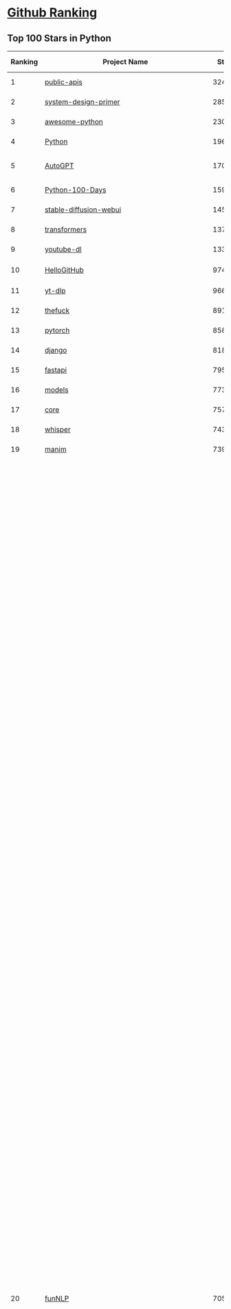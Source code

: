 [Github Ranking](../README.md)
==========

## Top 100 Stars in Python

| Ranking | Project Name | Stars | Forks | Language | Open Issues | Description | Last Commit |
| ------- | ------------ | ----- | ----- | -------- | ----------- | ----------- | ----------- |
| 1 | [public-apis](https://github.com/public-apis/public-apis) | 324125 | 34400 | Python | 41 | A collective list of free APIs | 2024-10-31T19:50:02Z |
| 2 | [system-design-primer](https://github.com/donnemartin/system-design-primer) | 285935 | 47698 | Python | 231 | Learn how to design large-scale systems. Prep for the system design interview.  Includes Anki flashcards. | 2024-12-02T01:10:39Z |
| 3 | [awesome-python](https://github.com/vinta/awesome-python) | 230529 | 25140 | Python | 0 | An opinionated list of awesome Python frameworks, libraries, software and resources. | 2024-08-11T17:10:18Z |
| 4 | [Python](https://github.com/TheAlgorithms/Python) | 196428 | 46133 | Python | 61 | All Algorithms implemented in Python | 2025-01-14T21:24:36Z |
| 5 | [AutoGPT](https://github.com/Significant-Gravitas/AutoGPT) | 170480 | 44844 | Python | 167 | AutoGPT is the vision of accessible AI for everyone, to use and to build on. Our mission is to provide the tools, so that you can focus on what matters. | 2025-01-15T01:33:19Z |
| 6 | [Python-100-Days](https://github.com/jackfrued/Python-100-Days) | 159779 | 52792 | Python | 538 | Python - 100天从新手到大师 | 2025-01-07T09:24:56Z |
| 7 | [stable-diffusion-webui](https://github.com/AUTOMATIC1111/stable-diffusion-webui) | 145848 | 27373 | Python | 2292 | Stable Diffusion web UI | 2024-12-28T22:57:08Z |
| 8 | [transformers](https://github.com/huggingface/transformers) | 137593 | 27568 | Python | 991 | 🤗 Transformers: State-of-the-art Machine Learning for Pytorch, TensorFlow, and JAX. | 2025-01-14T20:47:32Z |
| 9 | [youtube-dl](https://github.com/ytdl-org/youtube-dl) | 133620 | 10182 | Python | 3698 | Command-line program to download videos from YouTube.com and other video sites | 2025-01-15T03:25:16Z |
| 10 | [HelloGitHub](https://github.com/521xueweihan/HelloGitHub) | 97424 | 9778 | Python | 179 | :octocat: 分享 GitHub 上有趣、入门级的开源项目。Share interesting, entry-level open source projects on GitHub. | 2025-01-11T05:03:19Z |
| 11 | [yt-dlp](https://github.com/yt-dlp/yt-dlp) | 96642 | 7565 | Python | 1493 | A feature-rich command-line audio/video downloader | 2025-01-12T23:41:57Z |
| 12 | [thefuck](https://github.com/nvbn/thefuck) | 89120 | 3573 | Python | 272 | Magnificent app which corrects your previous console command. | 2024-07-19T14:56:13Z |
| 13 | [pytorch](https://github.com/pytorch/pytorch) | 85842 | 23112 | Python | 14407 | Tensors and Dynamic neural networks in Python with strong GPU acceleration | 2025-01-15T04:01:41Z |
| 14 | [django](https://github.com/django/django) | 81863 | 32048 | Python | 0 | The Web framework for perfectionists with deadlines. | 2025-01-14T16:59:32Z |
| 15 | [fastapi](https://github.com/fastapi/fastapi) | 79540 | 6812 | Python | 51 | FastAPI framework, high performance, easy to learn, fast to code, ready for production | 2025-01-13T17:52:13Z |
| 16 | [models](https://github.com/tensorflow/models) | 77303 | 45713 | Python | 1064 | Models and examples built with TensorFlow | 2025-01-14T03:40:22Z |
| 17 | [core](https://github.com/home-assistant/core) | 75763 | 31950 | Python | 2869 | :house_with_garden: Open source home automation that puts local control and privacy first. | 2025-01-15T02:44:12Z |
| 18 | [whisper](https://github.com/openai/whisper) | 74307 | 8872 | Python | 0 | Robust Speech Recognition via Large-Scale Weak Supervision | 2025-01-04T20:56:17Z |
| 19 | [manim](https://github.com/3b1b/manim) | 73951 | 6465 | Python | 431 | Animation engine for explanatory math videos | 2025-01-08T16:22:03Z |
| 20 | [funNLP](https://github.com/fighting41love/funNLP) | 70522 | 14639 | Python | 128 | 中英文敏感词、语言检测、中外手机/电话归属地/运营商查询、名字推断性别、手机号抽取、身份证抽取、邮箱抽取、中日文人名库、中文缩写库、拆字词典、词汇情感值、停用词、反动词表、暴恐词表、繁简体转换、英文模拟中文发音、汪峰歌词生成器、职业名称词库、同义词库、反义词库、否定词库、汽车品牌词库、汽车零件词库、连续英文切割、各种中文词向量、公司名字大全、古诗词库、IT词库、财经词库、成语词库、地名词库、历史名人词库、诗词词库、医学词库、饮食词库、法律词库、汽车词库、动物词库、中文聊天语料、中文谣言数据、百度中文问答数据集、句子相似度匹配算法集合、bert资源、文本生成&摘要相关工具、cocoNLP信息抽取工具、国内电话号码正则匹配、清华大学XLORE:中英文跨语言百科知识图谱、清华大学人工智能技术系列报告、自然语言生成、NLU太难了系列、自动对联数据及机器人、用户名黑名单列表、罪名法务名词及分类模型、微信公众号语料、cs224n深度学习自然语言处理课程、中文手写汉字识别、中文自然语言处理 语料/数据集、变量命名神器、分词语料库+代码、任务型对话英文数据集、ASR 语音数据集 + 基于深度学习的中文语音识别系统、笑声检测器、Microsoft多语言数字/单位/如日期时间识别包、中华新华字典数据库及api(包括常用歇后语、成语、词语和汉字)、文档图谱自动生成、SpaCy 中文模型、Common Voice语音识别数据集新版、神经网络关系抽取、基于bert的命名实体识别、关键词(Keyphrase)抽取包pke、基于医疗领域知识图谱的问答系统、基于依存句法与语义角色标注的事件三元组抽取、依存句法分析4万句高质量标注数据、cnocr：用来做中文OCR的Python3包、中文人物关系知识图谱项目、中文nlp竞赛项目及代码汇总、中文字符数据、speech-aligner: 从“人声语音”及其“语言文本”产生音素级别时间对齐标注的工具、AmpliGraph: 知识图谱表示学习(Python)库：知识图谱概念链接预测、Scattertext 文本可视化(python)、语言/知识表示工具：BERT & ERNIE、中文对比英文自然语言处理NLP的区别综述、Synonyms中文近义词工具包、HarvestText领域自适应文本挖掘工具（新词发现-情感分析-实体链接等）、word2word：(Python)方便易用的多语言词-词对集：62种语言/3,564个多语言对、语音识别语料生成工具：从具有音频/字幕的在线视频创建自动语音识别(ASR)语料库、构建医疗实体识别的模型（包含词典和语料标注）、单文档非监督的关键词抽取、Kashgari中使用gpt-2语言模型、开源的金融投资数据提取工具、文本自动摘要库TextTeaser: 仅支持英文、人民日报语料处理工具集、一些关于自然语言的基本模型、基于14W歌曲知识库的问答尝试--功能包括歌词接龙and已知歌词找歌曲以及歌曲歌手歌词三角关系的问答、基于Siamese bilstm模型的相似句子判定模型并提供训练数据集和测试数据集、用Transformer编解码模型实现的根据Hacker News文章标题自动生成评论、用BERT进行序列标记和文本分类的模板代码、LitBank：NLP数据集——支持自然语言处理和计算人文学科任务的100部带标记英文小说语料、百度开源的基准信息抽取系统、虚假新闻数据集、Facebook: LAMA语言模型分析，提供Transformer-XL/BERT/ELMo/GPT预训练语言模型的统一访问接口、CommonsenseQA：面向常识的英文QA挑战、中文知识图谱资料、数据及工具、各大公司内部里大牛分享的技术文档 PDF 或者 PPT、自然语言生成SQL语句（英文）、中文NLP数据增强（EDA）工具、英文NLP数据增强工具 、基于医药知识图谱的智能问答系统、京东商品知识图谱、基于mongodb存储的军事领域知识图谱问答项目、基于远监督的中文关系抽取、语音情感分析、中文ULMFiT-情感分析-文本分类-语料及模型、一个拍照做题程序、世界各国大规模人名库、一个利用有趣中文语料库 qingyun 训练出来的中文聊天机器人、中文聊天机器人seqGAN、省市区镇行政区划数据带拼音标注、教育行业新闻语料库包含自动文摘功能、开放了对话机器人-知识图谱-语义理解-自然语言处理工具及数据、中文知识图谱：基于百度百科中文页面-抽取三元组信息-构建中文知识图谱、masr: 中文语音识别-提供预训练模型-高识别率、Python音频数据增广库、中文全词覆盖BERT及两份阅读理解数据、ConvLab：开源多域端到端对话系统平台、中文自然语言处理数据集、基于最新版本rasa搭建的对话系统、基于TensorFlow和BERT的管道式实体及关系抽取、一个小型的证券知识图谱/知识库、复盘所有NLP比赛的TOP方案、OpenCLaP：多领域开源中文预训练语言模型仓库、UER：基于不同语料+编码器+目标任务的中文预训练模型仓库、中文自然语言处理向量合集、基于金融-司法领域(兼有闲聊性质)的聊天机器人、g2pC：基于上下文的汉语读音自动标记模块、Zincbase 知识图谱构建工具包、诗歌质量评价/细粒度情感诗歌语料库、快速转化「中文数字」和「阿拉伯数字」、百度知道问答语料库、基于知识图谱的问答系统、jieba_fast 加速版的jieba、正则表达式教程、中文阅读理解数据集、基于BERT等最新语言模型的抽取式摘要提取、Python利用深度学习进行文本摘要的综合指南、知识图谱深度学习相关资料整理、维基大规模平行文本语料、StanfordNLP 0.2.0：纯Python版自然语言处理包、NeuralNLP-NeuralClassifier：腾讯开源深度学习文本分类工具、端到端的封闭域对话系统、中文命名实体识别：NeuroNER vs. BertNER、新闻事件线索抽取、2019年百度的三元组抽取比赛：“科学空间队”源码、基于依存句法的开放域文本知识三元组抽取和知识库构建、中文的GPT2训练代码、ML-NLP - 机器学习(Machine Learning)NLP面试中常考到的知识点和代码实现、nlp4han:中文自然语言处理工具集(断句/分词/词性标注/组块/句法分析/语义分析/NER/N元语法/HMM/代词消解/情感分析/拼写检查、XLM：Facebook的跨语言预训练语言模型、用基于BERT的微调和特征提取方法来进行知识图谱百度百科人物词条属性抽取、中文自然语言处理相关的开放任务-数据集-当前最佳结果、CoupletAI - 基于CNN+Bi-LSTM+Attention 的自动对对联系统、抽象知识图谱、MiningZhiDaoQACorpus - 580万百度知道问答数据挖掘项目、brat rapid annotation tool: 序列标注工具、大规模中文知识图谱数据：1.4亿实体、数据增强在机器翻译及其他nlp任务中的应用及效果、allennlp阅读理解:支持多种数据和模型、PDF表格数据提取工具 、 Graphbrain：AI开源软件库和科研工具，目的是促进自动意义提取和文本理解以及知识的探索和推断、简历自动筛选系统、基于命名实体识别的简历自动摘要、中文语言理解测评基准，包括代表性的数据集&基准模型&语料库&排行榜、树洞 OCR 文字识别 、从包含表格的扫描图片中识别表格和文字、语声迁移、Python口语自然语言处理工具集(英文)、 similarity：相似度计算工具包，java编写、海量中文预训练ALBERT模型 、Transformers 2.0 、基于大规模音频数据集Audioset的音频增强 、Poplar：网页版自然语言标注工具、图片文字去除，可用于漫画翻译 、186种语言的数字叫法库、Amazon发布基于知识的人-人开放领域对话数据集 、中文文本纠错模块代码、繁简体转换 、 Python实现的多种文本可读性评价指标、类似于人名/地名/组织机构名的命名体识别数据集 、东南大学《知识图谱》研究生课程(资料)、. 英文拼写检查库 、 wwsearch是企业微信后台自研的全文检索引擎、CHAMELEON：深度学习新闻推荐系统元架构 、 8篇论文梳理BERT相关模型进展与反思、DocSearch：免费文档搜索引擎、 LIDA：轻量交互式对话标注工具 、aili - the fastest in-memory index in the East 东半球最快并发索引 、知识图谱车音工作项目、自然语言生成资源大全 、中日韩分词库mecab的Python接口库、中文文本摘要/关键词提取、汉字字符特征提取器 (featurizer)，提取汉字的特征（发音特征、字形特征）用做深度学习的特征、中文生成任务基准测评 、中文缩写数据集、中文任务基准测评 - 代表性的数据集-基准(预训练)模型-语料库-baseline-工具包-排行榜、PySS3：面向可解释AI的SS3文本分类器机器可视化工具 、中文NLP数据集列表、COPE - 格律诗编辑程序、doccano：基于网页的开源协同多语言文本标注工具 、PreNLP：自然语言预处理库、简单的简历解析器，用来从简历中提取关键信息、用于中文闲聊的GPT2模型：GPT2-chitchat、基于检索聊天机器人多轮响应选择相关资源列表(Leaderboards、Datasets、Papers)、(Colab)抽象文本摘要实现集锦(教程 、词语拼音数据、高效模糊搜索工具、NLP数据增广资源集、微软对话机器人框架 、 GitHub Typo Corpus：大规模GitHub多语言拼写错误/语法错误数据集、TextCluster：短文本聚类预处理模块 Short text cluster、面向语音识别的中文文本规范化、BLINK：最先进的实体链接库、BertPunc：基于BERT的最先进标点修复模型、Tokenizer：快速、可定制的文本词条化库、中文语言理解测评基准，包括代表性的数据集、基准(预训练)模型、语料库、排行榜、spaCy 医学文本挖掘与信息提取 、 NLP任务示例项目代码集、 python拼写检查库、chatbot-list - 行业内关于智能客服、聊天机器人的应用和架构、算法分享和介绍、语音质量评价指标(MOSNet, BSSEval, STOI, PESQ, SRMR)、 用138GB语料训练的法文RoBERTa预训练语言模型 、BERT-NER-Pytorch：三种不同模式的BERT中文NER实验、无道词典 - 有道词典的命令行版本，支持英汉互查和在线查询、2019年NLP亮点回顾、 Chinese medical dialogue data 中文医疗对话数据集 、最好的汉字数字(中文数字)-阿拉伯数字转换工具、 基于百科知识库的中文词语多词义/义项获取与特定句子词语语义消歧、awesome-nlp-sentiment-analysis - 情感分析、情绪原因识别、评价对象和评价词抽取、LineFlow：面向所有深度学习框架的NLP数据高效加载器、中文医学NLP公开资源整理 、MedQuAD：(英文)医学问答数据集、将自然语言数字串解析转换为整数和浮点数、Transfer Learning in Natural Language Processing (NLP) 、面向语音识别的中文/英文发音辞典、Tokenizers：注重性能与多功能性的最先进分词器、CLUENER 细粒度命名实体识别 Fine Grained Named Entity Recognition、 基于BERT的中文命名实体识别、中文谣言数据库、NLP数据集/基准任务大列表、nlp相关的一些论文及代码, 包括主题模型、词向量(Word Embedding)、命名实体识别(NER)、文本分类(Text Classificatin)、文本生成(Text Generation)、文本相似性(Text Similarity)计算等，涉及到各种与nlp相关的算法，基于keras和tensorflow 、Python文本挖掘/NLP实战示例、 Blackstone：面向非结构化法律文本的spaCy pipeline和NLP模型通过同义词替换实现文本“变脸” 、中文 预训练 ELECTREA 模型: 基于对抗学习 pretrain Chinese Model 、albert-chinese-ner - 用预训练语言模型ALBERT做中文NER 、基于GPT2的特定主题文本生成/文本增广、开源预训练语言模型合集、多语言句向量包、编码、标记和实现：一种可控高效的文本生成方法、 英文脏话大列表 、attnvis：GPT2、BERT等transformer语言模型注意力交互可视化、CoVoST：Facebook发布的多语种语音-文本翻译语料库，包括11种语言(法语、德语、荷兰语、俄语、西班牙语、意大利语、土耳其语、波斯语、瑞典语、蒙古语和中文)的语音、文字转录及英文译文、Jiagu自然语言处理工具 - 以BiLSTM等模型为基础，提供知识图谱关系抽取 中文分词 词性标注 命名实体识别 情感分析 新词发现 关键词 文本摘要 文本聚类等功能、用unet实现对文档表格的自动检测，表格重建、NLP事件提取文献资源列表 、 金融领域自然语言处理研究资源大列表、CLUEDatasetSearch - 中英文NLP数据集：搜索所有中文NLP数据集，附常用英文NLP数据集 、medical_NER - 中文医学知识图谱命名实体识别 、(哈佛)讲因果推理的免费书、知识图谱相关学习资料/数据集/工具资源大列表、Forte：灵活强大的自然语言处理pipeline工具集 、Python字符串相似性算法库、PyLaia：面向手写文档分析的深度学习工具包、TextFooler：针对文本分类/推理的对抗文本生成模块、Haystack：灵活、强大的可扩展问答(QA)框架、中文关键短语抽取工具 | 2024-05-10T07:38:24Z |
| 21 | [flask](https://github.com/pallets/flask) | 68547 | 16249 | Python | 1 | The Python micro framework for building web applications. | 2025-01-05T17:10:05Z |
| 22 | [devops-exercises](https://github.com/bregman-arie/devops-exercises) | 67353 | 15070 | Python | 31 | Linux, Jenkins, AWS, SRE, Prometheus, Docker, Python, Ansible, Git, Kubernetes, Terraform, OpenStack, SQL, NoSQL, Azure, GCP, DNS, Elastic, Network, Virtualization. DevOps Interview Questions | 2024-12-28T12:40:46Z |
| 23 | [gpt_academic](https://github.com/binary-husky/gpt_academic) | 66885 | 8210 | Python | 397 | 为GPT/GLM等LLM大语言模型提供实用化交互接口，特别优化论文阅读/润色/写作体验，模块化设计，支持自定义快捷按钮&函数插件，支持Python和C++等项目剖析&自译解功能，PDF/LaTex论文翻译&总结功能，支持并行问询多种LLM模型，支持chatglm3等本地模型。接入通义千问, deepseekcoder, 讯飞星火, 文心一言, llama2, rwkv, claude2, moss等。 | 2025-01-12T13:54:52Z |
| 24 | [screenshot-to-code](https://github.com/abi/screenshot-to-code) | 66797 | 8127 | Python | 84 | Drop in a screenshot and convert it to clean code (HTML/Tailwind/React/Vue) | 2025-01-09T17:57:19Z |
| 25 | [awesome-machine-learning](https://github.com/josephmisiti/awesome-machine-learning) | 66609 | 14729 | Python | 0 | A curated list of awesome Machine Learning frameworks, libraries and software. | 2024-12-16T21:26:20Z |
| 26 | [d2l-zh](https://github.com/d2l-ai/d2l-zh) | 65049 | 11177 | Python | 0 | 《动手学深度学习》：面向中文读者、能运行、可讨论。中英文版被70多个国家的500多所大学用于教学。 | 2024-07-30T09:32:19Z |
| 27 | [cpython](https://github.com/python/cpython) | 64732 | 30883 | Python | 7213 | The Python programming language | 2025-01-15T01:49:02Z |
| 28 | [ansible](https://github.com/ansible/ansible) | 63662 | 23942 | Python | 536 | Ansible is a radically simple IT automation platform that makes your applications and systems easier to deploy and maintain. Automate everything from code deployment to network configuration to cloud management, in a language that approaches plain English, using SSH, with no agents to install on remote systems. https://docs.ansible.com. | 2025-01-14T19:55:33Z |
| 29 | [ComfyUI](https://github.com/comfyanonymous/ComfyUI) | 63536 | 6800 | Python | 1841 | The most powerful and modular diffusion model GUI, api and backend with a graph/nodes interface. | 2025-01-15T00:05:45Z |
| 30 | [gpt4free](https://github.com/xtekky/gpt4free) | 63073 | 13511 | Python | 17 | The official gpt4free repository \| various collection of powerful language models | 2025-01-14T16:57:07Z |
| 31 | [PayloadsAllTheThings](https://github.com/swisskyrepo/PayloadsAllTheThings) | 62498 | 14873 | Python | 0 | A list of useful payloads and bypass for Web Application Security and Pentest/CTF | 2025-01-14T21:27:57Z |
| 32 | [keras](https://github.com/keras-team/keras) | 62359 | 19484 | Python | 235 | Deep Learning for humans | 2025-01-15T03:23:00Z |
| 33 | [sherlock](https://github.com/sherlock-project/sherlock) | 61748 | 7098 | Python | 88 | Hunt down social media accounts by username across social networks | 2024-11-13T21:56:34Z |
| 34 | [scikit-learn](https://github.com/scikit-learn/scikit-learn) | 60761 | 25508 | Python | 1559 | scikit-learn: machine learning in Python | 2025-01-14T13:48:57Z |
| 35 | [annotated_deep_learning_paper_implementations](https://github.com/labmlai/annotated_deep_learning_paper_implementations) | 57880 | 5902 | Python | 29 | 🧑‍🏫 60+ Implementations/tutorials of deep learning papers with side-by-side notes 📝; including transformers (original, xl, switch, feedback, vit, ...), optimizers (adam, adabelief, sophia, ...), gans(cyclegan, stylegan2, ...), 🎮 reinforcement learning (ppo, dqn), capsnet, distillation, ... 🧠 | 2024-08-24T09:18:59Z |
| 36 | [open-interpreter](https://github.com/OpenInterpreter/open-interpreter) | 57834 | 4959 | Python | 203 | A natural language interface for computers | 2024-12-10T20:09:11Z |
| 37 | [new-pac](https://github.com/Alvin9999/new-pac) | 57671 | 9657 | Python | 411 | 翻墙-科学上网、自由上网、免费科学上网、免费翻墙、fanqiang、油管youtube/视频下载、软件、VPN、一键翻墙浏览器，vps一键搭建翻墙服务器脚本/教程，免费shadowsocks/ss/ssr/v2ray/goflyway账号/节点，翻墙梯子，电脑、手机、iOS、安卓、windows、Mac、Linux、路由器翻墙、科学上网、youtube视频下载、youtube油管镜像/免翻墙网站、美区apple id共享账号、翻墙-科学上网-梯子 | 2025-01-15T04:02:10Z |
| 38 | [llama](https://github.com/meta-llama/llama) | 57208 | 9658 | Python | 420 | Inference code for Llama models | 2024-08-18T07:07:28Z |
| 39 | [localstack](https://github.com/localstack/localstack) | 57052 | 4046 | Python | 270 | 💻 A fully functional local AWS cloud stack. Develop and test your cloud & Serverless apps offline | 2025-01-14T14:19:27Z |
| 40 | [private-gpt](https://github.com/zylon-ai/private-gpt) | 54892 | 7378 | Python | 234 | Interact with your documents using the power of GPT, 100% privately, no data leaks | 2024-11-13T19:30:32Z |
| 41 | [you-get](https://github.com/soimort/you-get) | 54357 | 9677 | Python | 0 | :arrow_double_down: Dumb downloader that scrapes the web | 2025-01-04T02:13:08Z |
| 42 | [face_recognition](https://github.com/ageitgey/face_recognition) | 53911 | 13531 | Python | 757 | The world's simplest facial recognition api for Python and the command line | 2024-08-21T06:22:36Z |
| 43 | [scrapy](https://github.com/scrapy/scrapy) | 53792 | 10612 | Python | 427 | Scrapy, a fast high-level web crawling & scraping framework for Python. | 2025-01-14T15:40:24Z |
| 44 | [Real-Time-Voice-Cloning](https://github.com/CorentinJ/Real-Time-Voice-Cloning) | 53218 | 8859 | Python | 197 | Clone a voice in 5 seconds to generate arbitrary speech in real-time | 2024-08-14T19:54:03Z |
| 45 | [faceswap](https://github.com/deepfakes/faceswap) | 52872 | 13273 | Python | 24 | Deepfakes Software For All | 2024-11-19T23:13:32Z |
| 46 | [gpt-engineer](https://github.com/AntonOsika/gpt-engineer) | 52858 | 6889 | Python | 18 | Platform to experiment with the AI Software Engineer. Terminal based. NOTE: Very different from https://gptengineer.app | 2024-11-17T22:47:32Z |
| 47 | [requests](https://github.com/psf/requests) | 52377 | 9340 | Python | 185 | A simple, yet elegant, HTTP library. | 2025-01-13T16:41:08Z |
| 48 | [yolov5](https://github.com/ultralytics/yolov5) | 51915 | 16564 | Python | 186 | YOLOv5 🚀 in PyTorch > ONNX > CoreML > TFLite | 2025-01-12T18:05:20Z |
| 49 | [openpilot](https://github.com/commaai/openpilot) | 51652 | 9298 | Python | 129 | openpilot is an operating system for robotics. Currently, it upgrades the driver assistance system on 275+ supported cars. | 2025-01-15T03:58:56Z |
| 50 | [hackingtool](https://github.com/Z4nzu/hackingtool) | 51307 | 5519 | Python | 42 | ALL IN ONE Hacking Tool For Hackers | 2024-07-31T13:30:04Z |
| 51 | [rich](https://github.com/Textualize/rich) | 50323 | 1755 | Python | 186 | Rich is a Python library for rich text and beautiful formatting in the terminal. | 2024-12-02T16:01:57Z |
| 52 | [grok-1](https://github.com/xai-org/grok-1) | 49815 | 8348 | Python | 75 | Grok open release | 2024-08-30T04:17:25Z |
| 53 | [professional-programming](https://github.com/charlax/professional-programming) | 47145 | 3742 | Python | 2 | A collection of learning resources for curious software engineers | 2025-01-12T15:48:10Z |
| 54 | [big-list-of-naughty-strings](https://github.com/minimaxir/big-list-of-naughty-strings) | 46828 | 2148 | Python | 68 | The Big List of Naughty Strings is a list of strings which have a high probability of causing issues when used as user-input data. | 2024-04-18T03:26:59Z |
| 55 | [MetaGPT](https://github.com/geekan/MetaGPT) | 46702 | 5543 | Python | 62 | 🌟 The Multi-Agent Framework: First AI Software Company, Towards Natural Language Programming | 2024-12-18T02:20:32Z |
| 56 | [PaddleOCR](https://github.com/PaddlePaddle/PaddleOCR) | 45746 | 7931 | Python | 54 | Awesome multilingual OCR toolkits based on PaddlePaddle (practical ultra lightweight OCR system, support 80+ languages recognition, provide data annotation and synthesis tools, support training and deployment among server, mobile, embedded and IoT devices) | 2025-01-09T03:51:07Z |
| 57 | [pandas](https://github.com/pandas-dev/pandas) | 44304 | 18121 | Python | 3588 | Flexible and powerful data analysis / manipulation library for Python, providing labeled data structures similar to R data.frame objects, statistical functions, and much more | 2025-01-14T20:39:51Z |
| 58 | [30-Days-Of-Python](https://github.com/Asabeneh/30-Days-Of-Python) | 43909 | 8380 | Python | 66 | 30 days of Python programming challenge is a step-by-step guide to learn the Python programming language in 30 days. This challenge may take more than100 days, follow your own pace.  These videos may help too: https://www.youtube.com/channel/UC7PNRuno1rzYPb1xLa4yktw | 2024-10-09T08:43:32Z |
| 59 | [langflow](https://github.com/langflow-ai/langflow) | 43361 | 4821 | Python | 201 | Langflow is a low-code app builder for RAG and multi-agent AI applications. It’s Python-based and agnostic to any model, API, or database. | 2025-01-14T22:55:05Z |
| 60 | [OpenHands](https://github.com/All-Hands-AI/OpenHands) | 43359 | 4797 | Python | 242 | 🙌 OpenHands: Code Less, Make More | 2025-01-15T04:03:23Z |
| 61 | [Fooocus](https://github.com/lllyasviel/Fooocus) | 42593 | 6206 | Python | 194 | Focus on prompting and generating | 2025-01-14T05:14:45Z |
| 62 | [Deep-Live-Cam](https://github.com/hacksider/Deep-Live-Cam) | 42329 | 6205 | Python | 19 | real time face swap and one-click video deepfake with only a single image | 2025-01-14T19:37:16Z |
| 63 | [text-generation-webui](https://github.com/oobabooga/text-generation-webui) | 41612 | 5419 | Python | 212 | A Gradio web UI for Large Language Models with support for multiple inference backends. | 2025-01-15T01:24:39Z |
| 64 | [ChatGLM-6B](https://github.com/THUDM/ChatGLM-6B) | 40964 | 5232 | Python | 555 | ChatGLM-6B: An Open Bilingual Dialogue Language Model \| 开源双语对话语言模型 | 2024-06-27T04:05:25Z |
| 65 | [python-patterns](https://github.com/faif/python-patterns) | 40769 | 6957 | Python | 10 | A collection of design patterns/idioms in Python | 2024-09-05T20:53:59Z |
| 66 | [diagrams](https://github.com/mingrammer/diagrams) | 40105 | 2568 | Python | 303 | :art: Diagram as Code for prototyping cloud system architectures | 2025-01-13T11:01:12Z |
| 67 | [odoo](https://github.com/odoo/odoo) | 39983 | 25893 | Python | 2981 | Odoo. Open Source Apps To Grow Your Business. | 2025-01-15T03:38:38Z |
| 68 | [ailearning](https://github.com/apachecn/ailearning) | 39902 | 11483 | Python | 2 | AiLearning：数据分析+机器学习实战+线性代数+PyTorch+NLTK+TF2 | 2024-11-12T16:21:55Z |
| 69 | [stablediffusion](https://github.com/Stability-AI/stablediffusion) | 39768 | 5110 | Python | 241 | High-Resolution Image Synthesis with Latent Diffusion Models | 2024-10-10T21:28:57Z |
| 70 | [sentry](https://github.com/getsentry/sentry) | 39624 | 4243 | Python | 2000 | Developer-first error tracking and performance monitoring | 2025-01-15T03:22:34Z |
| 71 | [black](https://github.com/psf/black) | 39445 | 2501 | Python | 355 | The uncompromising Python code formatter | 2025-01-10T03:23:01Z |
| 72 | [ColossalAI](https://github.com/hpcaitech/ColossalAI) | 39018 | 4350 | Python | 402 | Making large AI models cheaper, faster and more accessible | 2025-01-08T03:51:50Z |
| 73 | [cheat.sh](https://github.com/chubin/cheat.sh) | 38786 | 1802 | Python | 121 | the only cheat sheet you need | 2024-12-31T17:50:52Z |
| 74 | [GPT-SoVITS](https://github.com/RVC-Boss/GPT-SoVITS) | 38755 | 4382 | Python | 646 | 1 min voice data can also be used to train a good TTS model! (few shot voice cloning) | 2025-01-02T03:16:32Z |
| 75 | [Deep-Learning-Papers-Reading-Roadmap](https://github.com/floodsung/Deep-Learning-Papers-Reading-Roadmap) | 38621 | 7338 | Python | 50 | Deep Learning papers reading roadmap for anyone who are eager to learn this amazing tech! | 2022-11-27T13:18:32Z |
| 76 | [bert](https://github.com/google-research/bert) | 38517 | 9640 | Python | 790 | TensorFlow code and pre-trained models for BERT | 2024-07-23T23:39:41Z |
| 77 | [nanoGPT](https://github.com/karpathy/nanoGPT) | 38475 | 6232 | Python | 216 | The simplest, fastest repository for training/finetuning medium-sized GPTs. | 2024-12-09T23:53:04Z |
| 78 | [airflow](https://github.com/apache/airflow) | 38284 | 14528 | Python | 1091 | Apache Airflow - A platform to programmatically author, schedule, and monitor workflows | 2025-01-15T00:19:26Z |
| 79 | [LLaMA-Factory](https://github.com/hiyouga/LLaMA-Factory) | 38085 | 4690 | Python | 241 | Unified Efficient Fine-Tuning of 100+ LLMs & VLMs (ACL 2024) | 2025-01-15T03:06:24Z |
| 80 | [llama_index](https://github.com/run-llama/llama_index) | 38022 | 5455 | Python | 593 | LlamaIndex is the leading framework for building LLM-powered agents over your data. | 2025-01-14T23:13:31Z |
| 81 | [mitmproxy](https://github.com/mitmproxy/mitmproxy) | 37561 | 4080 | Python | 327 | An interactive TLS-capable intercepting HTTP proxy for penetration testers and software developers. | 2025-01-13T12:04:08Z |
| 82 | [FastChat](https://github.com/lm-sys/FastChat) | 37488 | 4587 | Python | 799 | An open platform for training, serving, and evaluating large language models. Release repo for Vicuna and Chatbot Arena. | 2025-01-14T23:55:24Z |
| 83 | [autogen](https://github.com/microsoft/autogen) | 37398 | 5427 | Python | 609 | A programming framework for agentic AI 🤖 PyPi: autogen-agentchat Discord: https://aka.ms/autogen-discord Office Hour: https://aka.ms/autogen-officehour | 2025-01-15T03:45:09Z |
| 84 | [Open-Assistant](https://github.com/LAION-AI/Open-Assistant) | 37185 | 3254 | Python | 225 | OpenAssistant is a chat-based assistant that understands tasks, can interact with third-party systems, and retrieve information dynamically to do so. | 2024-08-17T01:55:35Z |
| 85 | [quivr](https://github.com/QuivrHQ/quivr) | 37102 | 3606 | Python | 63 | Opiniated RAG for integrating GenAI in your apps 🧠   Focus on your product rather than the RAG. Easy integration in existing products with customisation!  Any LLM: GPT4, Groq, Llama. Any Vectorstore: PGVector, Faiss. Any Files. Anyway you want.  | 2025-01-06T09:42:31Z |
| 86 | [TTS](https://github.com/coqui-ai/TTS) | 36834 | 4555 | Python | 20 | 🐸💬 - a deep learning toolkit for Text-to-Speech, battle-tested in research and production | 2024-08-16T12:07:14Z |
| 87 | [interview_internal_reference](https://github.com/0voice/interview_internal_reference) | 36743 | 9446 | Python | 28 | 2023年最新总结，阿里，腾讯，百度，美团，头条等技术面试题目，以及答案，专家出题人分析汇总。 | 2024-05-20T12:04:02Z |
| 88 | [python-cheatsheet](https://github.com/gto76/python-cheatsheet) | 36707 | 6497 | Python | 5 | Comprehensive Python Cheatsheet | 2025-01-11T13:07:41Z |
| 89 | [streamlit](https://github.com/streamlit/streamlit) | 36697 | 3161 | Python | 933 | Streamlit — A faster way to build and share data apps. | 2025-01-15T03:33:39Z |
| 90 | [WeChatMsg](https://github.com/LC044/WeChatMsg) | 36326 | 3762 | Python | 62 | 提取微信聊天记录，将其导出成HTML、Word、Excel文档永久保存，对聊天记录进行分析生成年度聊天报告，用聊天数据训练专属于个人的AI聊天助手 | 2025-01-02T13:14:29Z |
| 91 | [DeepSpeed](https://github.com/microsoft/DeepSpeed) | 36230 | 4191 | Python | 994 | DeepSpeed is a deep learning optimization library that makes distributed training and inference easy, efficient, and effective. | 2025-01-14T23:45:41Z |
| 92 | [GFPGAN](https://github.com/TencentARC/GFPGAN) | 36168 | 5985 | Python | 352 | GFPGAN aims at developing Practical Algorithms for Real-world Face Restoration. | 2024-07-26T18:44:02Z |
| 93 | [wtfpython](https://github.com/satwikkansal/wtfpython) | 35960 | 2662 | Python | 71 | What the f*ck Python? 😱 | 2024-11-26T15:56:16Z |
| 94 | [DragGAN](https://github.com/XingangPan/DragGAN) | 35825 | 3456 | Python | 144 | Official Code for DragGAN (SIGGRAPH 2023) | 2024-05-18T17:51:40Z |
| 95 | [MockingBird](https://github.com/babysor/MockingBird) | 35641 | 5221 | Python | 475 | 🚀AI拟声: 5秒内克隆您的声音并生成任意语音内容 Clone a voice in 5 seconds to generate arbitrary speech in real-time | 2024-11-15T05:00:29Z |
| 96 | [ultralytics](https://github.com/ultralytics/ultralytics) | 35386 | 6805 | Python | 794 | Ultralytics YOLO11 🚀 | 2025-01-14T23:02:19Z |
| 97 | [gradio](https://github.com/gradio-app/gradio) | 35216 | 2656 | Python | 461 | Build and share delightful machine learning apps, all in Python. 🌟 Star to support our work! | 2025-01-15T03:25:00Z |
| 98 | [gym](https://github.com/openai/gym) | 35138 | 8619 | Python | 111 | A toolkit for developing and comparing reinforcement learning algorithms. | 2024-10-11T20:07:05Z |
| 99 | [ray](https://github.com/ray-project/ray) | 34881 | 5931 | Python | 3627 | Ray is an AI compute engine. Ray consists of a core distributed runtime and a set of AI Libraries for accelerating ML workloads. | 2025-01-14T23:46:33Z |
| 100 | [OpenBB](https://github.com/OpenBB-finance/OpenBB) | 34860 | 3192 | Python | 37 | Investment Research for Everyone, Everywhere. | 2025-01-15T00:21:35Z |

